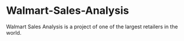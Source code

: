 # Walmart-Sales-Analysis
Walmart Sales Analysis is a project of one of the largest retailers in the world.
